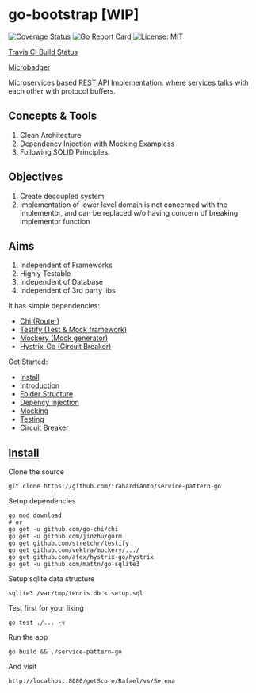 # go-bootstrap [WIP]
[![Coverage Status](https://coveralls.io/repos/github/alamin-mahamud/go-bootstrap/badge.svg?branch=master)](https://coveralls.io/github/alamin-mahamud/go-bootstrap?branch=master) [![Go Report Card](https://goreportcard.com/badge/github.com/alamin-mahamud/go-bootstrap)](https://goreportcard.com/report/github.com/alamin-mahamud/go-bootstrap) [![License: MIT](https://img.shields.io/badge/License-MIT-yellow.svg)](https://opensource.org/licenses/MIT)

[Travis CI Build Status](https://travis-ci.org/alamin-mahamud/go-bootstrap.svg?branch=master)

[Microbadger](Microbadger)

Microservices based REST API Implementation. where services talks with each other with protocol buffers.

## Concepts & Tools

1. Clean Architecture
2. Dependency Injection with Mocking Exampless
3. Following SOLID Principles.

## Objectives

1. Create decoupled system
2. Implementation of lower level domain is not concerned with the implementor, and can be replaced w/o having concern of breaking implementor function

## Aims

1. Independent of Frameworks
2. Highly Testable
3. Independent of Database
4. Independent of 3rd party libs

It has simple dependencies:

- [Chi (Router)](https://github.com/go-chi/chi)
- [Testify (Test & Mock framework)](https://github.com/stretchr/testify)
- [Mockery (Mock generator)](https://github.com/vektra/mockery)
- [Hystrix-Go (Circuit Breaker)](https://github.com/afex/hystrix-go)

Get Started:

- [Install](https://github.com/alamin-mahamud/go-bootstrap/#install)
- [Introduction](https://github.com/alamin-mahamud/go-bootstrap/#introduction)
- [Folder Structure](https://github.com/alamin-mahamud/go-bootstrap/#folder-structure)
- [Depency Injection](https://github.com/alamin-mahamud/go-bootstrap/#dependency-injection)
- [Mocking](https://github.com/alamin-mahamud/go-bootstrap/#mocking)
- [Testing](https://github.com/alamin-mahamud/go-bootstrap/#testing)
- [Circuit Breaker](https://github.com/alamin-mahamud/go-bootstrap/#circuit-breaker)

## [Install](https://github.com/alamin-mahamud/go-bootstrap/#install)

Clone the source

    git clone https://github.com/irahardianto/service-pattern-go

Setup dependencies

    go mod download
    # or
    go get -u github.com/go-chi/chi
    go get -u github.com/jinzhu/gorm
    go get github.com/stretchr/testify
    go get github.com/vektra/mockery/.../
    go get github.com/afex/hystrix-go/hystrix
    go get -u github.com/mattn/go-sqlite3

Setup sqlite data structure

    sqlite3 /var/tmp/tennis.db < setup.sql

Test first for your liking

    go test ./... -v

Run the app

    go build && ./service-pattern-go

And visit

    http://localhost:8080/getScore/Rafael/vs/Serena
